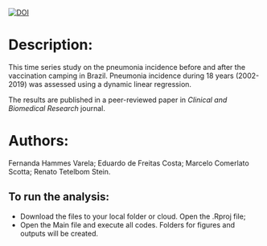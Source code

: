 [![DOI](https://zenodo.org/badge/DOI/10.1016/j.mran.2022.100205.svg)](https://www.sciencedirect.com/science/article/pii/S2352352222000056)


# Description: 

This time series study on the pneumonia incidence before and after the vaccination camping in Brazil. Pneumonia incidence during 18 years (2002-2019) was assessed using a dynamic linear regression. 

The results are published in a peer-reviewed paper in *Clinical and Biomedical Research* journal.


# Authors: 


Fernanda Hammes Varela; Eduardo de Freitas Costa; Marcelo Comerlato Scotta; Renato Tetelbom Stein.


## To run the analysis: 
 + Download the files to your local folder or cloud. Open the .Rproj file;
 + Open the Main file and execute all codes. Folders for figures and outputs will be created.
